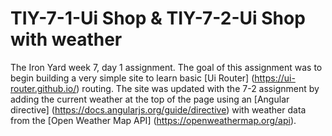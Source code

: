 # TIY-7-1-Ui Shop & TIY-7-2-Ui Shop with weather

The Iron Yard week 7, day 1 assignment.  The goal of this assignment was to begin building a very simple site to learn basic [Ui Router] (https://ui-router.github.io/) routing. The site was updated with the 7-2 assignment by adding the current weather at the top of the page using an [Angular directive] (https://docs.angularjs.org/guide/directive) with weather data from the [Open Weather Map API] (https://openweathermap.org/api). 